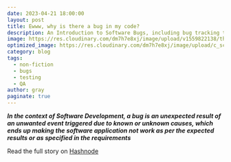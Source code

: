 ```yaml
---
date: 2023-04-21 18:00:00
layout: post
title: Ewww, why is there a bug in my code?
description: An Introduction to Software Bugs, including bug tracking tool recommendations and creating your own bug ticket from a template
image: https://res.cloudinary.com/dm7h7e8xj/image/upload/v1559822138/theme9_v273a9.jpg
optimized_image: https://res.cloudinary.com/dm7h7e8xj/image/upload/c_scale,w_380/v1559822138/theme9_v273a9.jpg
category: blog
tags:
  - non-fiction
  - bugs
  - testing
  - QA
author: gray
paginate: true
---
```


***In the context of Software Development, a bug is an unexpected result of an unwanted event triggered due to known or unknown causes, which ends up making the software application not work as per the expected results or as specified in the requirements***


Read the full story on <a href="https://digracesion.hashnode.dev/ewww-why-is-there-a-bug-in-my-code">Hashnode</a>